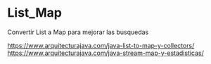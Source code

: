 # List_Map
Convertir List a Map para mejorar las busquedas

https://www.arquitecturajava.com/java-list-to-map-y-collectors/
https://www.arquitecturajava.com/java-stream-map-y-estadisticas/
